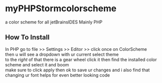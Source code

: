 # myPHPStormcolorscheme
a color scheme for all jetBrainsIDES Mainly PHP 
## How To Install
In PHP go to file >> Settings >> Editor >> click once on ColorScheme <br />
then u will see a dropdown with ur current select theme <br />
to the *right* of that there is a gear wheel click it then find the installed color scheme and select it and boom <br /> 
make sure to click apply then ok to save ur changes and i also find that changing ur font helps for even better looking code  
